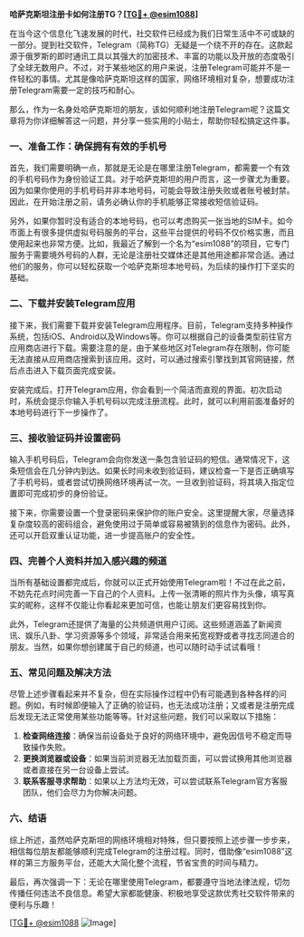 **哈萨克斯坦注册卡如何注册TG？[[TG💪+ @esim1088](https://t.me/s/esim1088)]**

在当今这个信息化飞速发展的时代，社交软件已经成为我们日常生活中不可或缺的一部分。提到社交软件，Telegram（简称TG）无疑是一个绕不开的存在。这款起源于俄罗斯的即时通讯工具以其强大的加密技术、丰富的功能以及开放的态度吸引了全球无数用户。不过，对于某些地区的用户来说，注册Telegram可能并不是一件轻松的事情。尤其是像哈萨克斯坦这样的国家，网络环境相对复杂，想要成功注册Telegram需要一定的技巧和耐心。

那么，作为一名身处哈萨克斯坦的朋友，该如何顺利地注册Telegram呢？这篇文章将为你详细解答这一问题，并分享一些实用的小贴士，帮助你轻松搞定这件事。

### 一、准备工作：确保拥有有效的手机号

首先，我们需要明确一点，那就是无论是在哪里注册Telegram，都需要一个有效的手机号码作为身份验证工具。对于哈萨克斯坦的用户而言，这一步骤尤为重要。因为如果你使用的手机号码并非本地号码，可能会导致注册失败或者账号被封禁。因此，在开始注册之前，请务必确认你的手机能够正常接收短信验证码。

另外，如果你暂时没有适合的本地号码，也可以考虑购买一张当地的SIM卡。如今市面上有很多提供虚拟号码服务的平台，这些平台提供的号码不仅价格实惠，而且使用起来也非常方便。比如，我最近了解到一个名为“esim1088”的项目，它专门服务于需要境外号码的人群，无论是注册社交媒体还是其他用途都非常合适。通过他们的服务，你可以轻松获取一个哈萨克斯坦本地号码，为后续的操作打下坚实的基础。

### 二、下载并安装Telegram应用

接下来，我们需要下载并安装Telegram应用程序。目前，Telegram支持多种操作系统，包括iOS、Android以及Windows等。你可以根据自己的设备类型前往官方应用商店进行下载。需要注意的是，由于某些地区对Telegram存在限制，你可能无法直接从应用商店搜索到该应用。这时，可以通过搜索引擎找到其官网链接，然后点击进入下载页面完成安装。

安装完成后，打开Telegram应用，你会看到一个简洁而直观的界面。初次启动时，系统会提示你输入手机号码以完成注册流程。此时，就可以利用前面准备好的本地号码进行下一步操作了。

### 三、接收验证码并设置密码

输入手机号码后，Telegram会向你发送一条包含验证码的短信。通常情况下，这条短信会在几分钟内到达。如果长时间未收到验证码，建议检查一下是否正确填写了手机号码，或者尝试切换网络环境再试一次。一旦收到验证码，将其填入指定位置即可完成初步的身份验证。

接下来，你需要设置一个登录密码来保护你的账户安全。这里提醒大家，尽量选择复杂度较高的密码组合，避免使用过于简单或容易被猜到的信息作为密码。此外，还可以开启双重认证功能，进一步提高账户的安全性。

### 四、完善个人资料并加入感兴趣的频道

当所有基础设置都完成后，你就可以正式开始使用Telegram啦！不过在此之前，不妨先花点时间完善一下自己的个人资料。上传一张清晰的照片作为头像，填写真实的昵称，这样不仅能让你看起来更加可信，也能让朋友们更容易找到你。

此外，Telegram还提供了海量的公共频道供用户订阅。这些频道涵盖了新闻资讯、娱乐八卦、学习资源等多个领域，非常适合用来拓宽视野或者寻找志同道合的朋友。当然，如果你想创建属于自己的频道，也可以随时动手试试看哦！

### 五、常见问题及解决方法

尽管上述步骤看起来并不复杂，但在实际操作过程中仍有可能遇到各种各样的问题。例如，有时候即便输入了正确的验证码，也无法成功注册；又或者是注册完成后发现无法正常使用某些功能等等。针对这些问题，我们可以采取以下措施：

1. **检查网络连接**：确保当前设备处于良好的网络环境中，避免因信号不稳定而导致操作失败。
2. **更换浏览器或设备**：如果当前浏览器无法加载页面，可以尝试换用其他浏览器或者直接在另一台设备上尝试。
3. **联系客服寻求帮助**：如果以上方法均无效，可以尝试联系Telegram官方客服团队，他们会尽力为你解决问题。

### 六、结语

综上所述，虽然哈萨克斯坦的网络环境相对特殊，但只要按照上述步骤一步步来，相信每位朋友都能够顺利完成Telegram的注册过程。同时，借助像“esim1088”这样的第三方服务平台，还能大大简化整个流程，节省宝贵的时间与精力。

最后，再次强调一下：无论在哪里使用Telegram，都要遵守当地法律法规，切勿传播任何违法不良信息。希望大家都能健康、积极地享受这款优秀社交软件带来的便利与乐趣！

[[TG💪+ @esim1088](https://t.me/s/esim1088) ![Image](https://i.postimg.cc/4NQfJmqS/Snipaste-2025-05-13-00-14-12.png)]